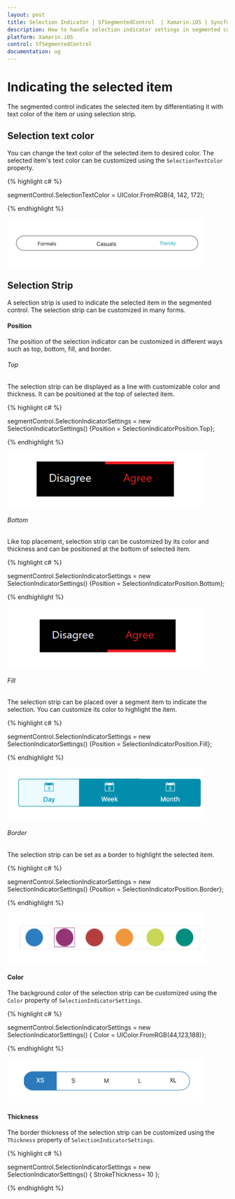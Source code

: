 ```yaml
---
layout: post
title: Selection Indicator | SfSegmentedControl  | Xamarin.iOS | Syncfusion
description: How to handle selection indicator settings in segmented control
platform: Xamarin.iOS
control: SfSegmentedControl
documentation: ug
---
```


# Indicating the selected item

The segmented control indicates the selected item by differentiating it with text color of the item or using selection strip.

## Selection text color

You can change the text color of the selected item to desired color. The selected item's text color can be customized using the `SelectionTextColor` property.

{% highlight c# %}

segmentControl.SelectionTextColor = UIColor.FromRGB(4, 142, 172);

{% endhighlight %}

![SegmentedControl SelectionTextColor in Xamarin.iOS](images/Selection-indicator/SegmentedControl_Selectiontextcolor.png)

## Selection Strip

A selection strip is used to indicate the selected item in the segmented control. The selection strip can be customized in many forms.

#### Position

The position of the selection indicator can be customized in different ways such as top, bottom, fill, and border.

###### Top

The selection strip can be displayed as a line with customizable color and thickness. It can be positioned at the top of selected item.

{% highlight c# %}

segmentControl.SelectionIndicatorSettings = new SelectionIndicatorSettings() {Position = SelectionIndicatorPosition.Top};

{% endhighlight %}


![Selected segment item Top in Xamarin.iOS](images/Selection-indicator/SegmentedControl_Top.png)

###### Bottom

Like top placement, selection strip can be customized by its color and thickness and can be positioned at the bottom of selected item.

{% highlight c# %}

segmentControl.SelectionIndicatorSettings = new SelectionIndicatorSettings() {Position = SelectionIndicatorPosition.Bottom};

{% endhighlight %}

![Selected segment item Bottom in Xamarin.iOS](images/Selection-indicator/SegmentedControl_Bottom.png)

###### Fill

The selection strip can be placed over a segment item to indicate the selection. You can customize its color to highlight the item.

{% highlight c# %}

segmentControl.SelectionIndicatorSettings = new SelectionIndicatorSettings() {Position = SelectionIndicatorPosition.Fill};

{% endhighlight %}

![Selected segment item Fill in Xamarin.iOS](images/Selection-indicator/SegmentedControl_Fill.png)

###### Border

The selection strip can be set as a border to highlight the selected item.

{% highlight c# %}

segmentControl.SelectionIndicatorSettings = new SelectionIndicatorSettings() {Position = SelectionIndicatorPosition.Border};

{% endhighlight %}

![Selected segment item Border in Xamarin.iOS](images/Selection-indicator/SegmentedControl_Border.png)

#### Color

The background color of the selection strip can be customized using the `Color` property of `SelectionIndicatorSettings`.

{% highlight c# %}

segmentControl.SelectionIndicatorSettings = new SelectionIndicatorSettings() { Color = UIColor.FromRGB(44,123,188)};

{% endhighlight %}

![Selected segment item Color in Xamarin.iOS](images/Selection-indicator/SegmentedControl_Stripcolor.png)

#### Thickness

The border thickness of the selection strip can be customized using the `Thickness` property of `SelectionIndicatorSettings`.

{% highlight c# %}

segmentControl.SelectionIndicatorSettings = new SelectionIndicatorSettings() { StrokeThickness= 10 };

{% endhighlight %}





